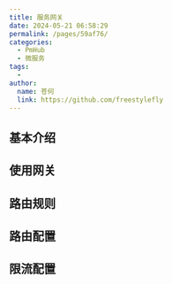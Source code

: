 ```yaml
---
title: 服务网关
date: 2024-05-21 06:58:29
permalink: /pages/59af76/
categories:
  - PmHub
  - 微服务
tags:
  - 
author: 
  name: 苍何
  link: https://github.com/freestylefly
---
```


## 基本介绍

## 使用网关

## 路由规则

## 路由配置

## 限流配置
